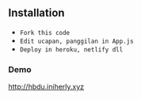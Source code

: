 
## Installation

- `Fork this code`
- `Edit ucapan, panggilan in App.js`
- `Deploy in heroku, netlify dll`

### Demo
http://hbdu.iniherly.xyz
